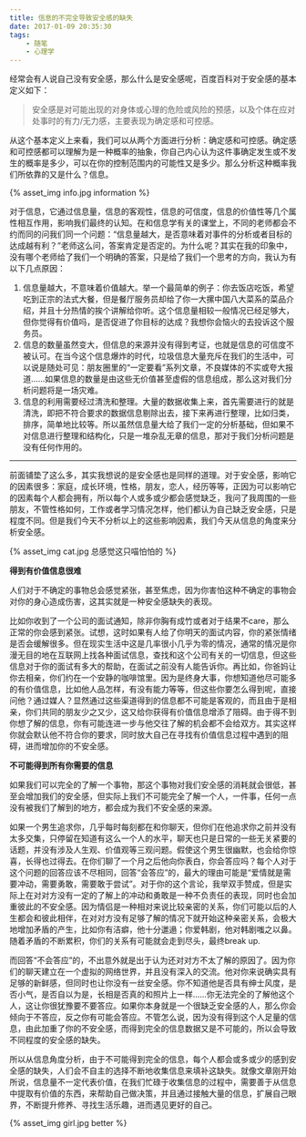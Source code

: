 ```yaml
---
title: 信息的不完全导致安全感的缺失
date: 2017-01-09 20:35:30
tags: 
	- 随笔 
	- 心理学
---
```

经常会有人说自己没有安全感，那么什么是安全感呢，百度百科对于安全感的基本定义如下：

>安全感是对可能出现的对身体或心理的危险或风险的预感，以及个体在应对处事时的有力/无力感，主要表现为确定感和可控感。

<!--more-->
从这个基本定义上来看，我们可以从两个方面进行分析：确定感和可控感。确定感和可控感都可以理解为是一种概率的抽象，你自己内心认为这件事确定发生或不发生的概率是多少，可以在你的控制范围内的可能性又是多少。那么分析这种概率我们所依靠的又是什么？信息。

{% asset_img info.jpg information %}

对于信息，它通过信息量，信息的客观性，信息的可信度，信息的价值性等几个属性相互作用，影响我们最终的认知。在和信息学有关的课堂上，不同的老师都会不约而同的问我们同一个问题：“信息量越大，是否意味着对事件的分析或者目标的达成越有利？”老师这么问，答案肯定是否定的。为什么呢？其实在我的印象中，没有哪个老师给了我们一个明确的答案，只是给了我们一个思考的方向，我认为有以下几点原因：

1. 信息量越大，不意味着价值越大。举一个最简单的例子：你去饭店吃饭，希望吃到正宗的法式大餐，但是餐厅服务员却给了你一大摞中国八大菜系的菜品介绍，并且十分热情的挨个讲解给你听。这个信息量相较一般情况已经足够大，但你觉得有价值吗，是否促进了你目标的达成？我想你会恼火的去投诉这个服务员。
2. 信息的数量虽然变大，但信息的来源并没有得到考证，也就是信息的可信度不被认可。在当今这个信息爆炸的时代，垃圾信息大量充斥在我们的生活中，可以说是随处可见：朋友圈里的“一定要看”系列文章，不良媒体的不实或夸大报道……如果信息的数量是由这些无价值甚至虚假的信息组成，那么这对我们分析问题将是一场灾难。
3. 信息的利用需要经过清洗和整理。大量的数据收集上来，首先需要进行的就是清洗，即把不符合要求的数据信息剔除出去，接下来再进行整理，比如归类，排序，简单地比较等。所以虽然信息量大给了我们一定的分析基础，但如果不对信息进行整理和结构化，只是一堆杂乱无章的信息，那对于我们分析问题是没有任何作用的。

---

前面铺垫了这么多，其实我想说的是安全感也是同样的道理。对于安全感，影响它的因素很多：家庭，成长环境，性格，朋友，恋人，经历等等，正因为可以影响它的因素每个人都会拥有，所以每个人或多或少都会感觉缺乏，我问了我周围的一些朋友，不管性格如何，工作或者学习情况怎样，他们都认为自己缺乏安全感，只是程度不同。但是我们今天不分析以上的这些影响因素，我们今天从信息的角度来分析安全感。

{% asset_img cat.jpg 总感觉这只喵怕怕的 %}

**得到有价值信息很难**

人们对于不确定的事物总会感觉紧张，甚至焦虑，因为你害怕这种不确定的事物会对你的身心造成伤害，这其实就是一种安全感缺失的表现。

比如你收到了一个公司的面试通知，除非你胸有成竹或者对于结果不care，那么正常的你会感到紧张。试想，这时如果有人给了你明天的面试内容，你的紧张情绪是否会缓解很多。但在现实生活中这是几率很小几乎为零的情况，通常的情况是你漫无目的地在互联网上找各种面试信息，查找和这个公司有关的一切信息，但这些信息对于你的面试有多大的帮助，在面试之前没有人能告诉你。再比如，你爸妈让你去相亲，你们约在一个安静的咖啡馆里。因为是终身大事，你想知道他尽可能多的有价值信息，比如他人品怎样，有没有能力等等，但这些你要怎么得到呢，直接问他？通过媒人？显然通过这些渠道得到的信息都不可能是客观的，而且由于是相亲，你们共同的朋友少之又少，这又给你获得有价值信息增添了阻碍。由于得不到你想了解的信息，你有可能连进一步与他交往了解的机会都不会给双方。其实这样你就会默认他不符合你的要求，同时放大自己在寻找有价值信息过程中遇到的阻碍，进而增加你的不安全感。

**不可能得到所有你需要的信息**

如果我们可以完全的了解一个事物，那这个事物对我们安全感的消耗就会很低，甚至会增加我们的安全感，但实际上我们不可能完全了解一个人，一件事，任何一点没有被我们了解到的地方，都会成为我们不安全感的来源。

如果一个男生追求你，几乎每时每刻都在和你聊天，但你们在他追求你之前并没有太多交集，只停留在知道有这么一个人的水平，聊天也只是日常的一些无关紧要的话题，并没有涉及人生观、价值观等三观问题。假使这个男生很幽默，也会给你惊喜，长得也过得去。在你们聊了一个月之后他向你表白，你会答应吗？每个人对于这个问题的回答应该不尽相同，回答“会答应”的，最大的理由可能是“爱情就是需要冲动，需要勇敢，需要敢于尝试”。对于你的这个言论，我举双手赞成，但是实际上在对对方没有一定的了解上的冲动和勇敢是一种不负责任的表现，同时也会加重彼此的不安全感。因为情侣是一种相对来说比较亲密的关系，你们可能以后的人生都会和彼此相伴，在对对方没有足够了解的情况下就开始这种亲密关系，会极大地增加矛盾的产生，比如你有洁癖，他十分邋遢；你爱韩剧，他对韩剧嗤之以鼻。随着矛盾的不断累积，你们的关系有可能就会走到尽头，最终break up.

而回答“不会答应”的，不出意外就是出于认为还对对方不太了解的原因了。因为你们的聊天建立在一个虚拟的网络世界，并且没有深入的交流。他对你来说确实具有足够的新鲜感，但同时也让你没有一丝安全感。你不知道他是否具有绅士风度，是否小气，是否自以为是，长相是否真的和照片上一样……你无法完全的了解他这个人，这让你很犹豫要不要答应。如果你本身就是一个很缺乏安全感的人，那么你会倾向于不答应，反之你有可能会答应。不管怎么说，因为没有得到这个人足量的信息，由此加重了你的不安全感，而得到完全的信息数据又是不可能的，所以会导致不同程度的安全感的缺失。

所以从信息角度分析，由于不可能得到完全的信息，每个人都会或多或少的感到安全感的缺失，人们会不自主的选择不断地收集信息来填补这缺失。就像文章刚开始所说，信息量不一定代表价值，在我们忙碌于收集信息的过程中，需要善于从信息中提取有价值的东西，来帮助自己做决策，并且通过接触大量的信息，扩展自己眼界，不断提升修养、寻找生活乐趣，进而遇见更好的自己。

{% asset_img girl.jpg better %}